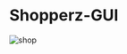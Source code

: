 # Shopperz-GUI
![shop](https://user-images.githubusercontent.com/96367023/211303061-6486208d-0bd8-4053-a111-12f1c0032d05.jpeg)
